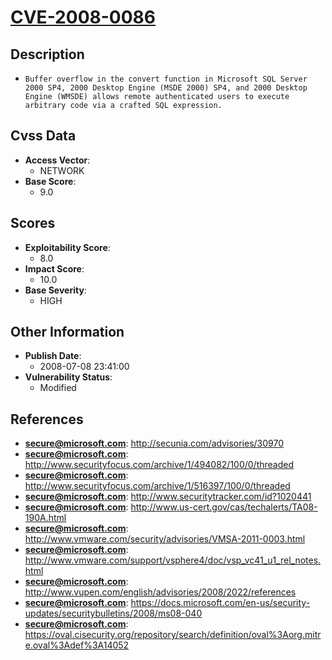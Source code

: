 
# [CVE-2008-0086](https://cve.mitre.org/cgi-bin/cvename.cgi?name=CVE-2008-0086)

## Description

- `Buffer overflow in the convert function in Microsoft SQL Server 2000 SP4, 2000 Desktop Engine (MSDE 2000) SP4, and 2000 Desktop Engine (WMSDE) allows remote authenticated users to execute arbitrary code via a crafted SQL expression.`

## Cvss Data

- **Access Vector**:
  - NETWORK
- **Base Score**:
  - 9.0

## Scores

- **Exploitability Score**:
  - 8.0
- **Impact Score**:
  - 10.0
- **Base Severity**:
  - HIGH

## Other Information

- **Publish Date**:
  - 2008-07-08 23:41:00
- **Vulnerability Status**:
  - Modified

## References

- **secure@microsoft.com**: http://secunia.com/advisories/30970
- **secure@microsoft.com**: http://www.securityfocus.com/archive/1/494082/100/0/threaded
- **secure@microsoft.com**: http://www.securityfocus.com/archive/1/516397/100/0/threaded
- **secure@microsoft.com**: http://www.securitytracker.com/id?1020441
- **secure@microsoft.com**: http://www.us-cert.gov/cas/techalerts/TA08-190A.html
- **secure@microsoft.com**: http://www.vmware.com/security/advisories/VMSA-2011-0003.html
- **secure@microsoft.com**: http://www.vmware.com/support/vsphere4/doc/vsp_vc41_u1_rel_notes.html
- **secure@microsoft.com**: http://www.vupen.com/english/advisories/2008/2022/references
- **secure@microsoft.com**: https://docs.microsoft.com/en-us/security-updates/securitybulletins/2008/ms08-040
- **secure@microsoft.com**: https://oval.cisecurity.org/repository/search/definition/oval%3Aorg.mitre.oval%3Adef%3A14052
